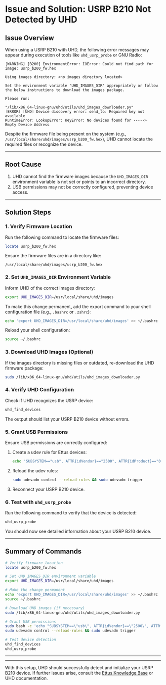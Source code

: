 # **Issue and Solution: USRP B210 Not Detected by UHD**

## **Issue Overview**
When using a USRP B210 with UHD, the following error messages may appear during execution of tools like `uhd_usrp_probe` or GNU Radio:

```
[WARNING] [B200] EnvironmentError: IOError: Could not find path for image: usrp_b200_fw.hex

Using images directory: <no images directory located>

Set the environment variable 'UHD_IMAGES_DIR' appropriately or follow the below instructions to download the images package.

Please run:

"/lib/x86_64-linux-gnu/uhd/utils/uhd_images_downloader.py"
[ERROR] [UHD] Device discovery error: send_to: Required key not available
RuntimeError: LookupError: KeyError: No devices found for ----->
Empty Device Address
```

Despite the firmware file being present on the system (e.g., `/usr/local/share/uhd/images/usrp_b200_fw.hex`), UHD cannot locate the required files or recognize the device.

---

## **Root Cause**
1. UHD cannot find the firmware images because the `UHD_IMAGES_DIR` environment variable is not set or points to an incorrect directory.
2. USB permissions may not be correctly configured, preventing device access.

---

## **Solution Steps**

### **1. Verify Firmware Location**
Run the following command to locate the firmware files:
```bash
locate usrp_b200_fw.hex
```
Ensure the firmware files are in a directory like:
```
/usr/local/share/uhd/images/usrp_b200_fw.hex
```

### **2. Set `UHD_IMAGES_DIR` Environment Variable**
Inform UHD of the correct images directory:
```bash
export UHD_IMAGES_DIR=/usr/local/share/uhd/images
```
To make this change permanent, add the export command to your shell configuration file (e.g., `.bashrc` or `.zshrc`):
```bash
echo 'export UHD_IMAGES_DIR=/usr/local/share/uhd/images' >> ~/.bashrc
```
Reload your shell configuration:
```bash
source ~/.bashrc
```

### **3. Download UHD Images (Optional)**
If the images directory is missing files or outdated, re-download the UHD firmware package:
```bash
sudo /lib/x86_64-linux-gnu/uhd/utils/uhd_images_downloader.py
```

### **4. Verify UHD Configuration**
Check if UHD recognizes the USRP device:
```bash
uhd_find_devices
```
The output should list your USRP B210 device without errors.

### **5. Grant USB Permissions**
Ensure USB permissions are correctly configured:
1. Create a udev rule for Ettus devices:
   ```bash
   echo 'SUBSYSTEM=="usb", ATTR{idVendor}=="2500", ATTR{idProduct}=="0020", MODE="0666"' | sudo tee /etc/udev/rules.d/10-usrp.rules
   ```
2. Reload the udev rules:
   ```bash
   sudo udevadm control --reload-rules && sudo udevadm trigger
   ```
3. Reconnect your USRP B210 device.

### **6. Test with `uhd_usrp_probe`**
Run the following command to verify that the device is detected:
```bash
uhd_usrp_probe
```
You should now see detailed information about your USRP B210 device.

---

## **Summary of Commands**
```bash
# Verify firmware location
locate usrp_b200_fw.hex

# Set UHD_IMAGES_DIR environment variable
export UHD_IMAGES_DIR=/usr/local/share/uhd/images

# Make the change permanent
echo 'export UHD_IMAGES_DIR=/usr/local/share/uhd/images' >> ~/.bashrc
source ~/.bashrc

# Download UHD images (if necessary)
sudo /lib/x86_64-linux-gnu/uhd/utils/uhd_images_downloader.py

# Grant USB permissions
sudo bash -c 'echo "SUBSYSTEM==\"usb\", ATTR{idVendor}==\"2500\", ATTR{idProduct}==\"0020\", MODE=\"0666\"" > /etc/udev/rules.d/10-usrp.rules'
sudo udevadm control --reload-rules && sudo udevadm trigger

# Test device detection
uhd_find_devices
uhd_usrp_probe
```

---

---

With this setup, UHD should successfully detect and initialize your USRP B210 device. If further issues arise, consult the [Ettus Knowledge Base](https://kb.ettus.com/) or UHD documentation.


